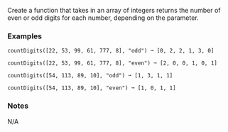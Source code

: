 Create a function that takes in an array of integers returns the number of even or odd digits for each number, depending on the parameter.


### Examples ###
    countDigits([22, 53, 99, 61, 777, 8], "odd") ➞ [0, 2, 2, 1, 3, 0]

    countDigits([22, 53, 99, 61, 777, 8], "even") ➞ [2, 0, 0, 1, 0, 1]

    countDigits([54, 113, 89, 10], "odd") ➞ [1, 3, 1, 1]

    countDigits([54, 113, 89, 10], "even") ➞ [1, 0, 1, 1]


### Notes ###
N/A